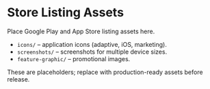 # Store Listing Assets

Place Google Play and App Store listing assets here.

- `icons/` – application icons (adaptive, iOS, marketing).
- `screenshots/` – screenshots for multiple device sizes.
- `feature-graphic/` – promotional images.

These are placeholders; replace with production-ready assets before release.

